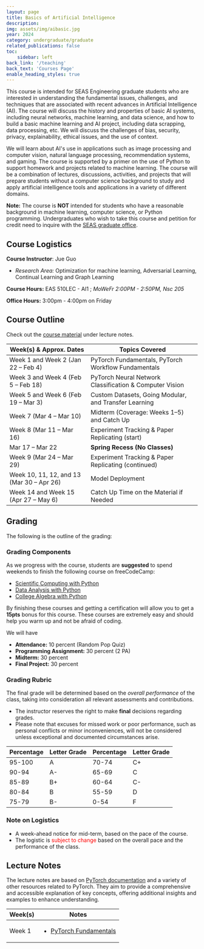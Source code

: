 ```yaml
---
layout: page
title: Basics of Artificial Intelligence
description: 
img: assets/img/aibasic.jpg
year: 2024
category: undergraduate/graduate
related_publications: false
toc:
    sidebar: left
back_link: '/teaching'
back_text: 'Courses Page'
enable_heading_styles: true
---
```

	
<div class="course-description-box">
  <p>This course is intended for SEAS Engineering graduate students who are interested in understanding the fundamental issues, challenges, and techniques that are associated with recent advances in Artificial Intelligence (AI). The course will discuss the history and properties of basic AI systems, including neural networks, machine learning, and data science, and how to build a basic machine learning and AI project, including data scrapping, data processing, etc. We will discuss the challenges of bias, security, privacy, explainability, ethical issues, and the use of context.</p>
  <p>We will learn about AI's use in applications such as image processing and computer vision, natural language processing, recommendation systems, and gaming. The course is supported by a primer on the use of Python to support homework and projects related to machine learning. The course will be a combination of lectures, discussions, activities, and projects that will prepare students without a computer science background to study and apply artificial intelligence tools and applications in a variety of different domains.</p>
  <p class="course-note">
  <strong>Note:</strong> The course is <strong>NOT</strong> intended for students who have a reasonable background in machine learning, computer science, or Python programming. Undergraduates who wish to take this course and petition for credit need to inquire with the <a href="https://engineering.buffalo.edu/home/academics/grad/contact.html">SEAS graduate office</a>.
</p>

</div>

## Course Logistics
**Course Instructor**: Jue Guo 
- *Research Area:* Optimization for machine learning, Adversarial Learning,
Continual Learning and Graph Learning
  
**Course Hours:** EAS  510LEC - AI1 ; *MoWeFr 2:00PM - 2:50PM, Nsc 205*

**Office Hours:** 3:00pm - 4:00pm on Friday


## Course Outline
Check out the [course material](#lecture-notes) under lecture notes. 

<table class="styled-table">
  <thead>
    <tr>
      <th>Week(s) & Approx. Dates</th>
      <th>Topics Covered</th>
    </tr>
  </thead>
  <tbody>
    <!-- Classes start Wednesday, Jan 22, 2025 -->
    <tr>
      <td>Week 1 and Week 2 (Jan 22 – Feb 4)</td>
      <td>PyTorch Fundamentals, PyTorch Workflow Fundamentals</td>
    </tr>
    <tr>
      <td>Week 3 and Week 4 (Feb 5 – Feb 18)</td>
      <td>PyTorch Neural Network Classification & Computer Vision</td>
    </tr>
    <tr>
      <td>Week 5 and Week 6 (Feb 19 – Mar 3)</td>
      <td>Custom Datasets, Going Modular, and Transfer Learning</td>
    </tr>
    <tr>
      <td>Week 7 (Mar 4 – Mar 10)</td>
      <td>Midterm (Coverage: Weeks 1–5) and Catch Up</td>
    </tr>
    <tr>
      <td>Week 8 (Mar 11 – Mar 16)</td>
      <td>Experiment Tracking & Paper Replicating (start)</td>
    </tr>
    <!-- Spring Recess: Mar 17 – Mar 22, No Classes -->
    <tr>
      <td>Mar 17 – Mar 22</td>
      <td><strong>Spring Recess (No Classes)</strong></td>
    </tr>
    <!-- Classes resume Monday, Mar 24 -->
    <tr>
      <td>Week 9 (Mar 24 – Mar 29)</td>
      <td>Experiment Tracking & Paper Replicating (continued)</td>
    </tr>
    <tr>
      <td>Week 10, 11, 12, and 13 (Mar 30 – Apr 26)</td>
      <td>Model Deployment</td>
    </tr>
    <tr>
      <td>Week 14 and Week 15 (Apr 27 – May 6)</td>
      <td>Catch Up Time on the Material if Needed</td>
    </tr>
  </tbody>
</table>


## Grading

The following is the outline of the grading: 

### Grading Components

As we progress with the course, students are **suggested** to spend weekends to finish the following course on freeCodeCamp: 

- [Scientific Computing with Python](https://www.freecodecamp.org/learn/scientific-computing-with-python/)
- [Data Analysis with Python](https://www.freecodecamp.org/learn/data-analysis-with-python/)
- [College Algebra with Python](https://www.freecodecamp.org/learn/college-algebra-with-python/)

By finishing these courses and getting a certification will allow you to get a **15pts** bonus for this course. These courses are extremely easy and should help you warm up and not be afraid of coding.

We will have
- **Attendance:** 10 percent (Random Pop Quiz)
- **Programming Assignment:** 30 percent (2 PA)
- **Midterm:** 30 percent
- **Final Project:** 30 percent 

### Grading Rubric

The final grade will be determined based on the *overall performance* of the class, taking into consideration all relevant assessments and contributions. 
- The instructor reserves the right to make **final** decisions regarding grades. 
- Please note that excuses for missed work or poor performance, such as personal conflicts or minor inconveniences, will not be considered unless exceptional and documented circumstances arise.
 

<table class="styled-table">
  <thead>
    <tr>
      <th>Percentage</th>
      <th>Letter Grade</th>
      <th>Percentage</th>
      <th>Letter Grade</th>
    </tr>
  </thead>
  <tbody>
    <tr>
      <td>95-100</td>
      <td>A</td>
      <td>70-74</td>
      <td>C+</td>
    </tr>
    <tr>
      <td>90-94</td>
      <td>A-</td>
      <td>65-69</td>
      <td>C</td>
    </tr>
    <tr>
      <td>85-89</td>
      <td>B+</td>
      <td>60-64</td>
      <td>C-</td>
    </tr>
    <tr>
      <td>80-84</td>
      <td>B</td>
      <td>55-59</td>
      <td>D</td>
    </tr>
    <tr>
      <td>75-79</td>
      <td>B-</td>
      <td>0-54</td>
      <td>F</td>
    </tr>
  </tbody>
</table>

### Note on Logistics
- A week-ahead notice for mid-term, based on the pace of the course. 
- The logistic is <span style="color:red;">subject to change</span> based on the overall pace and the performance of the class.


## Lecture Notes
The lecture notes are based on [PyTorch documentation](https://pytorch.org/) and a variety of other resources related to PyTorch. They aim to provide a comprehensive and accessible explanation of key concepts, offering additional insights and examples to enhance understanding.

<table class="styled-table">
  <thead>
    <tr>
      <th>Week(s)</th>
      <th>Notes</th>
    </tr>
  </thead>
  <tbody>
    <tr>
      <td>Week 1</td>
      <td>
      <ul> 
      <li><a href="{{ 'assets/courses/basicai/pytorch_fundamentals/' | relative_url }}">PyTorch Fundamentals</a></li>
      </ul>
      </td>
    </tr>
  </tbody>
</table>

